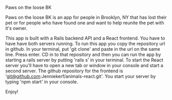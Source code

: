 Paws on the loose BK

Paws on the loose BK is an app for people in Brooklyn, NY that has lost their pet or for people who have found one and want to help reunite the pet with it's owner.

This app is built with a Rails backend API and a React frontend. You have to have have both servers running.
To run this app you copy the repository url in github. In your terminal, put 'git clone' and paste in the url on the same line. Press enter. CD in to that repository and then you can run the app by starting a rails server by putting 'rails s' in your terminal. To start the React server you'll have to open a new tab or window in your console and start a second server. The github repository for the frontend is 'git@github.com:Jenniekerf/animals-react.git'. You start your server by typing 'npm start' in your console.


Enjoy!
